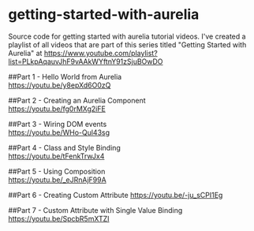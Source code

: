# getting-started-with-aurelia
Source code for getting started with aurelia tutorial videos. I've created a playlist of all videos that are part of this series titled "Getting Started with Aurelia" at https://www.youtube.com/playlist?list=PLkpAqauvJhF9vAAkWYftnY91zSjuBOwDO 

##Part 1 - Hello World from Aurelia  
https://youtu.be/y8epXd6O0zQ  

##Part 2 - Creating an Aurelia Component  
https://youtu.be/fg0rMXg2iFE  

##Part 3 - Wiring DOM events  
https://youtu.be/WHo-Qul43sg  

##Part 4 - Class and Style Binding  
https://youtu.be/tFenkTrwJx4  

##Part 5 - Using Composition  
https://youtu.be/_eJRnAjF99A  

##Part 6 - Creating Custom Attribute 
https://youtu.be/-ju_sCPI1Eg

##Part 7 - Custom Attribute with Single Value Binding  
https://youtu.be/SpcbR5mXTZI 
